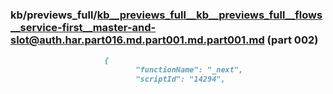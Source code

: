 ### kb/previews_full/kb__previews_full__kb__previews_full__flows__service-first__master-and-slot@auth.har.part016.md.part001.md.part001.md (part 002)

```md
                     {
                            "functionName": "_next",
                            "scriptId": "14294",
  
```

```
